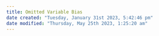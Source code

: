 ```yaml
---
title: Omitted Variable Bias
date created: "Tuesday, January 31st 2023, 5:42:46 pm"
date modified: "Thursday, May 25th 2023, 1:25:20 am"
---
```



